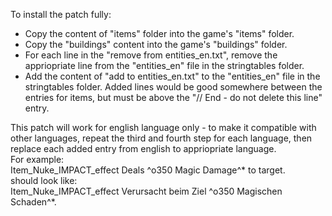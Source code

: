 To install the patch fully:
* Copy the content of "items" folder into the game's "items" folder.
* Copy the "buildings" content into the game's "buildings" folder.
* For each line in the "remove from entities_en.txt", remove the appriopriate line from the "entities_en" file in the stringtables folder.
* Add the content of "add to entities_en.txt" to the "entities_en" file in the stringtables folder. Added lines would be good somewhere between the entries for items, but must be above the "// End - do not delete this line" entry.

This patch will work for english language only - to make it compatible with other languages, repeat the third and fourth step for each language, then replace each added entry from english to appriopriate language.  
For example:  
Item_Nuke_IMPACT_effect											Deals ^o350 Magic Damage^* to target.  
should look like:  
Item_Nuke_IMPACT_effect											Verursacht beim Ziel ^o350 Magischen Schaden^*.  
